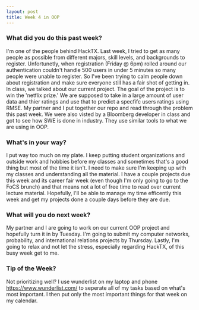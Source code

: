 ```yaml
---
layout: post
title: Week 4 in OOP
---
```


### What did you do this past week?
I'm one of the people behind HackTX. Last week, I tried to get as many people as possible from different majors, skill levels, and backgrounds to register. Unfortunetly, when registration (Friday @ 6pm) rolled around our authentication couldn't handle 500 users in under 5 minutes so many people were unable to register. So I've been trying to calm people down about registration and make sure everyone still has a fair shot of getting in.
In class, we talked about our current project. The goal of the project is to win the 'netflix prize.' We are supposed to take in a large amount of user data and thier ratings and use that to predict a specfifc users ratings using RMSE.
My partner and I put together our repo and read through the problem this past week. 
We were also visted by a Bloomberg developer in class and got to see how SWE is done in industry. They use similar tools to what we are using in OOP. 

### What's in your way?
I put way too much on my plate. I keep putting student organizations and outside work and hobbies before my classes and sometimes that's a good thing but most of the time it isn't. I need to make sure I'm keeping up with my classes and understanding all the material.
I have a couple projects due this week and its career fair week (even though I'm only going to go to the FoCS brunch) and that means not a lot of free time to read over current lecture material. Hopefully, I'll be able to manage my time efficently this week and get my projects done a couple days before they are due.
 
### What will you do next week?
My partner and I are going to work on our current OOP project and hopefully turn it in by Tuesday. I'm going to submit my computer networks, probability, and international relations projects by Thursday. Lastly, I'm going to relax and not let the stress, especially regarding HackTX, of this busy week get to me.

### Tip of the Week?
Not prioritizing well? I use wunderlist on my laptop and phone https://www.wunderlist.com/ to seperate all of my tasks based on what's most important. I then put only the most important things for that week on my calendar.
